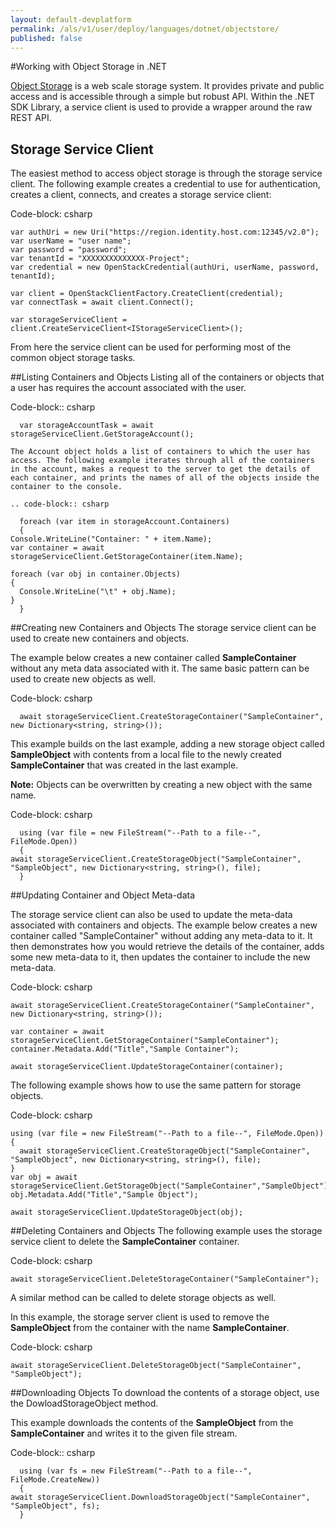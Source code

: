 ```yaml
---
layout: default-devplatform
permalink: /als/v1/user/deploy/languages/dotnet/objectstore/
published: false
---
```

<!--PUBLISHED-->
#Working with Object Storage in .NET

[Object Storage](http://docs.hpcloud.com/object-storage) is a web scale storage system.
It provides private and public access and is accessible through a simple but robust API. Within
the .NET SDK Library, a service client is used to provide a wrapper around the raw REST API.

Storage Service Client
-----------------------
The easiest method to access object storage is through the storage service client. The following example creates a credential to use for authentication, creates a client, connects, and creates a storage service client:

Code-block: csharp

    var authUri = new Uri("https://region.identity.host.com:12345/v2.0");
    var userName = "user name";
    var password = "password";
    var tenantId = "XXXXXXXXXXXXXX-Project";
    var credential = new OpenStackCredential(authUri, userName, password, tenantId);
            
    var client = OpenStackClientFactory.CreateClient(credential);
    var connectTask = await client.Connect();
            
    var storageServiceClient = client.CreateServiceClient<IStorageServiceClient>();

From here the service client can be used for performing most of the common object storage tasks.

##Listing Containers and Objects
Listing all of the containers or objects that a user has requires the account associated with the user.

Code-block:: csharp

      var storageAccountTask = await storageServiceClient.GetStorageAccount();
    
    The Account object holds a list of containers to which the user has access. The following example iterates through all of the containers in the account, makes a request to the server to get the details of each container, and prints the names of all of the objects inside the container to the console.
    
    .. code-block:: csharp
    
      foreach (var item in storageAccount.Containers)
      {
    Console.WriteLine("Container: " + item.Name);
    var container = await storageServiceClient.GetStorageContainer(item.Name);

    foreach (var obj in container.Objects)
    {
      Console.WriteLine("\t" + obj.Name);
    }
      }

##Creating new Containers and Objects
The storage service client can be used to create new containers and objects. 

The example below creates a new container called **SampleContainer** without any meta data associated with it. The same basic pattern can be used to create new objects as well.

Code-block: csharp

      await storageServiceClient.CreateStorageContainer("SampleContainer", new Dictionary<string, string>());
    
    
This example builds on the last example, adding a new storage object called **SampleObject** with contents from a local file to the newly created **SampleContainer** that was created in the last example.

**Note:** Objects can be overwritten by creating a new object with the same name.

Code-block: csharp
    
      using (var file = new FileStream("--Path to a file--", FileMode.Open))
      {
    await storageServiceClient.CreateStorageObject("SampleContainer", "SampleObject", new Dictionary<string, string>(), file);
      }

##Updating Container and Object Meta-data

The storage service client can also be used to update the meta-data associated with containers and objects. The example below creates a new container called "SampleContainer" without adding any meta-data to it. It then demonstrates how you would retrieve the details of the container, adds some new meta-data to it, then updates the container to include the new meta-data.

Code-block: csharp

    await storageServiceClient.CreateStorageContainer("SampleContainer", new Dictionary<string, string>());
    
    var container = await storageServiceClient.GetStorageContainer("SampleContainer");
    container.Metadata.Add("Title","Sample Container");
    
    await storageServiceClient.UpdateStorageContainer(container);

The following example shows how to use the same pattern for storage objects.

Code-block: csharp

    using (var file = new FileStream("--Path to a file--", FileMode.Open))
    {
      await storageServiceClient.CreateStorageObject("SampleContainer", "SampleObject", new Dictionary<string, string>(), file);
    }
    var obj = await storageServiceClient.GetStorageObject("SampleContainer","SampleObject");
    obj.Metadata.Add("Title","Sample Object");
    
    await storageServiceClient.UpdateStorageObject(obj);

##Deleting Containers and Objects
The following example uses the storage service client to delete the **SampleContainer** container.

Code-block: csharp
    
    await storageServiceClient.DeleteStorageContainer("SampleContainer");

A similar method can be called to delete storage objects as well.

In this example, the storage server client is used to remove the **SampleObject** from the container with the name **SampleContainer**.

Code-block: csharp
    
    await storageServiceClient.DeleteStorageObject("SampleContainer", "SampleObject");

##Downloading Objects
To download the contents of a storage object, use the DowloadStorageObject method. 

This example downloads the contents of the **SampleObject** from the **SampleContainer** and writes it to the given file stream.

Code-block:: csharp
    
      using (var fs = new FileStream("--Path to a file--", FileMode.CreateNew))
      {
    await storageServiceClient.DownloadStorageObject("SampleContainer", "SampleObject", fs);
      }


